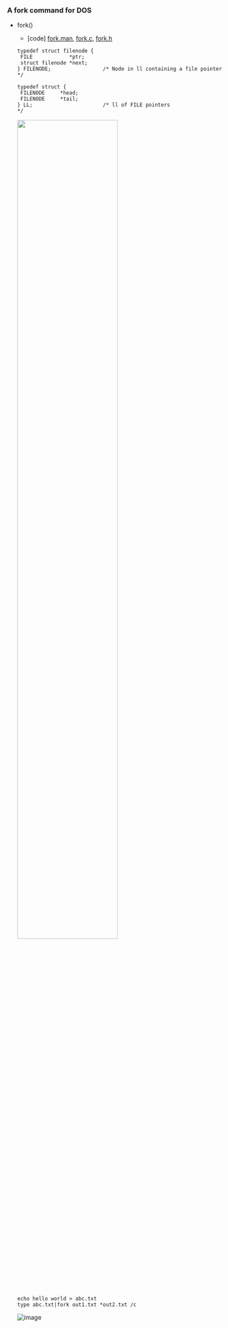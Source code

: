 ### A fork command for DOS
* fork()
    * [code]  [fork.man](https://github.com/vonj/snippets.org/blob/master/fork.man), [fork.c](https://github.com/csbyun-data/C-Pro/blob/main/chap03/Fork/fork.c), [fork.h](https://github.com/csbyun-data/C-Pro/blob/main/chap03/Fork/fork.h)
    ```
    typedef struct filenode {
     FILE            *ptr;
     struct filenode *next;
    } FILENODE;                 /* Node in ll containing a file pointer */
   
    typedef struct {
     FILENODE     *head;
     FILENODE     *tail;
    } LL;                       /* ll of FILE pointers                  */
    ```
    <img src = "https://github.com/user-attachments/assets/0259cf04-4a76-43e5-967b-4f2459411b1d" width="70%" height="70%">

    ```
    echo hello world > abc.txt
    type abc.txt|fork out1.txt *out2.txt /c
    ```
    ![image](https://github.com/user-attachments/assets/dc478c2f-e859-49a5-b088-ee2490920ff0)
  
